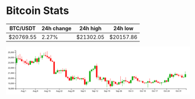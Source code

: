 # Bitcoin Stats

BTC/USDT|24h change|24h high|24h low|
|---|---|---|---|
|$20769.55|2.27%|$21302.05|$20157.86|

<img src="./chart.svg">
